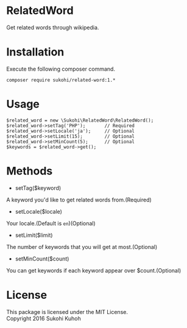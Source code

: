 # RelatedWord
Get related words through wikipedia.

# Installation

Execute the following composer command.

    composer require sukohi/related-word:1.*

# Usage

    $related_word = new \Sukohi\RelatedWord\RelatedWord();
    $related_word->setTag('PHP');       // Required
    $related_word->setLocale('ja');     // Optional
    $related_word->setLimit(15);        // Optional
    $related_word->setMinCount(5);      // Optional
    $keywords = $related_word->get();

# Methods

+ setTag($keyword)

A keyword you'd like to get related words from.(Required)

+ setLocale($locale)

Your locale.(Default is `en`)(Optional)

+ setLimit($limit)

The number of keywords that you will get at most.(Optional)

+ setMinCount($count)

You can get keywords if each keyword appear over $count.(Optional)

# License

This package is licensed under the MIT License.  
Copyright 2016 Sukohi Kuhoh